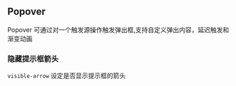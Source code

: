 <div class="demo-header">
<p class="overviewicon">
  <span class="wapi-navigation-steps"/>
</p>

## Popover

<nova-uxlink widget-name="Popover"></nova-uxlink>

Popover 可通过对一个触发源操作触发弹出框,支持自定义弹出内容，延迟触发和渐变动画

</div>

### 隐藏提示框箭头

`visible-arrow` 设定是否显示提示框的箭头

<nova-demo-view link="popover/hidden-arrow.vue"></nova-demo-view>
